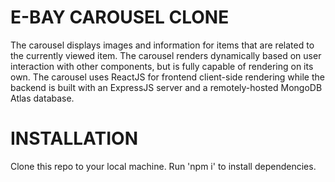 # E-BAY CAROUSEL CLONE
The carousel displays images and information for items that are related to the currently viewed item. The carousel renders dynamically based on user interaction with other components, but is fully capable of rendering on its own. The carousel uses ReactJS for frontend client-side rendering while the backend is built with an ExpressJS server and a remotely-hosted MongoDB Atlas database.

# INSTALLATION
Clone this repo to your local machine. Run 'npm i' to install dependencies.